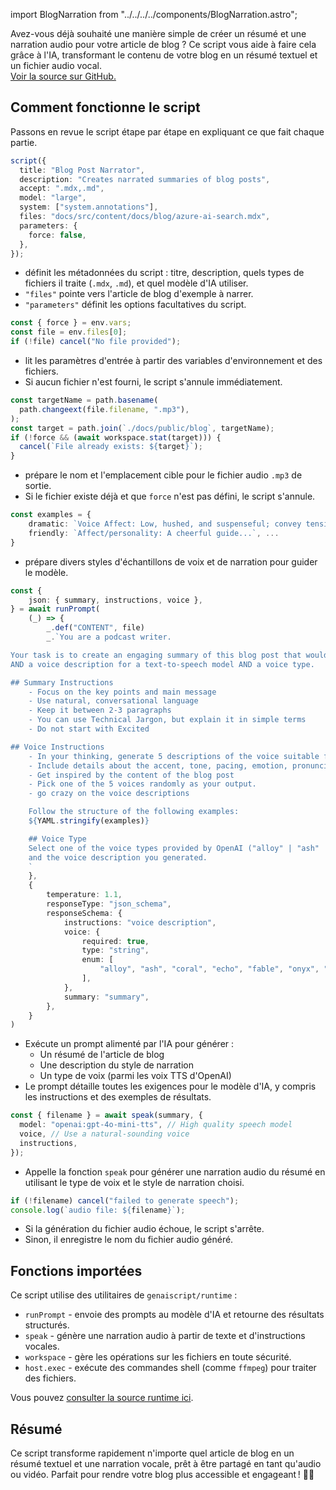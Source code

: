 import BlogNarration from "../../../../components/BlogNarration.astro";

<BlogNarration />

Avez-vous déjà souhaité une manière simple de créer un résumé et une narration audio pour votre article de blog ?
Ce script vous aide à faire cela grâce à l'IA, transformant le contenu de votre blog en un résumé textuel et un fichier audio vocal.\
[Voir la source sur GitHub.](https://github.com/microsoft/genaiscript/blob/main/docs/genaisrc/blog-narration.genai.mts)

## Comment fonctionne le script

Passons en revue le script étape par étape en expliquant ce que fait chaque partie.

```ts
script({
  title: "Blog Post Narrator",
  description: "Creates narrated summaries of blog posts",
  accept: ".mdx,.md",
  model: "large",
  system: ["system.annotations"],
  files: "docs/src/content/docs/blog/azure-ai-search.mdx",
  parameters: {
    force: false,
  },
});
```

* définit les métadonnées du script : titre, description, quels types de fichiers il traite (`.mdx`, `.md`), et quel modèle d'IA utiliser.
* `"files"` pointe vers l'article de blog d'exemple à narrer.
* `"parameters"` définit les options facultatives du script.

```ts
const { force } = env.vars;
const file = env.files[0];
if (!file) cancel("No file provided");
```

* lit les paramètres d'entrée à partir des variables d'environnement et des fichiers.
* Si aucun fichier n'est fourni, le script s'annule immédiatement.

```ts
const targetName = path.basename(
  path.changeext(file.filename, ".mp3"),
);
const target = path.join(`./docs/public/blog`, targetName);
if (!force && (await workspace.stat(target))) {
  cancel(`File already exists: ${target}`);
}
```

* prépare le nom et l'emplacement cible pour le fichier audio `.mp3` de sortie.
* Si le fichier existe déjà et que `force` n'est pas défini, le script s'annule.

```ts
const examples = {
    dramatic: `Voice Affect: Low, hushed, and suspenseful; convey tension and intrigue....`,
    friendly: `Affect/personality: A cheerful guide...`, ...
}
```

* prépare divers styles d'échantillons de voix et de narration pour guider le modèle.

```ts
const {
    json: { summary, instructions, voice },
} = await runPrompt(
    (_) => {
        _.def("CONTENT", file)
        _.`You are a podcast writer.

Your task is to create an engaging summary of this blog post that would work well as a narration
AND a voice description for a text-to-speech model AND a voice type.

## Summary Instructions
    - Focus on the key points and main message
    - Use natural, conversational language
    - Keep it between 2-3 paragraphs
    - You can use Technical Jargon, but explain it in simple terms
    - Do not start with Excited

## Voice Instructions
    - In your thinking, generate 5 descriptions of the voice suitable for a text-to-speech model. These voice personalities should be wildly different and esoteric.
    - Include details about the accent, tone, pacing, emotion, pronunciation, and personality affect
    - Get inspired by the content of the blog post
    - Pick one of the 5 voices randomly as your output.
    - go crazy on the voice descriptions

    Follow the structure of the following examples:
    ${YAML.stringify(examples)}

    ## Voice Type
    Select one of the voice types provided by OpenAI ("alloy" | "ash" | "coral" | "echo" | "fable" | "onyx" | "nova" | "sage" | "shimmer" | "verse" | "ballad") based on the blog post content
    and the voice description you generated.
    `
    },
    {
        temperature: 1.1,
        responseType: "json_schema",
        responseSchema: {
            instructions: "voice description",
            voice: {
                required: true,
                type: "string",
                enum: [
                    "alloy", "ash", "coral", "echo", "fable", "onyx", "nova", "sage", "shimmer", "verse", "ballad",
                ],
            },
            summary: "summary",
        },
    }
)
```

* Exécute un prompt alimenté par l'IA pour générer :
  * Un résumé de l'article de blog
  * Une description du style de narration
  * Un type de voix (parmi les voix TTS d'OpenAI)
* Le prompt détaille toutes les exigences pour le modèle d'IA, y compris les instructions et des exemples de résultats.

```ts
const { filename } = await speak(summary, {
  model: "openai:gpt-4o-mini-tts", // High quality speech model
  voice, // Use a natural-sounding voice
  instructions,
});
```

* Appelle la fonction `speak` pour générer une narration audio du résumé en utilisant le type de voix et le style de narration choisi.

```ts
if (!filename) cancel("failed to generate speech");
console.log(`audio file: ${filename}`);
```

* Si la génération du fichier audio échoue, le script s'arrête.
* Sinon, il enregistre le nom du fichier audio généré.

## Fonctions importées

Ce script utilise des utilitaires de `genaiscript/runtime` :

* `runPrompt` - envoie des prompts au modèle d'IA et retourne des résultats structurés.
* `speak` - génère une narration audio à partir de texte et d'instructions vocales.
* `workspace` - gère les opérations sur les fichiers en toute sécurité.
* `host.exec` - exécute des commandes shell (comme `ffmpeg`) pour traiter des fichiers.

Vous pouvez [consulter la source runtime ici](https://github.com/microsoft/genaiscript/blob/main/packages/cli/src/runtime.ts).

## Résumé

Ce script transforme rapidement n'importe quel article de blog en un résumé textuel et une narration vocale, prêt à être partagé en tant qu'audio ou vidéo. Parfait pour rendre votre blog plus accessible et engageant ! 🎤📝
